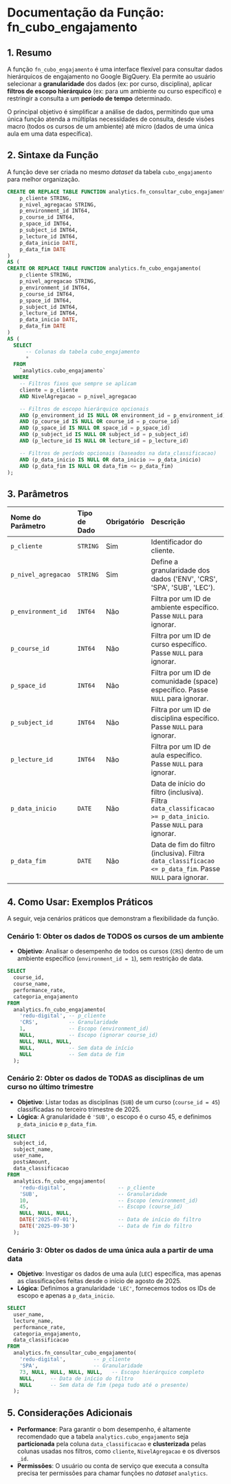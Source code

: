 # Documentação da Função: fn_cubo_engajamento

## 1. Resumo

A função `fn_cubo_engajamento` é uma interface flexível para consultar dados hierárquicos de engajamento no Google BigQuery. Ela permite ao usuário selecionar a **granularidade** dos dados (ex: por curso, disciplina), aplicar **filtros de escopo hierárquico** (ex: para um ambiente ou curso específico) e restringir a consulta a um **período de tempo** determinado.

O principal objetivo é simplificar a análise de dados, permitindo que uma única função atenda a múltiplas necessidades de consulta, desde visões macro (todos os cursos de um ambiente) até micro (dados de uma única aula em uma data específica).

## 2. Sintaxe da Função

A função deve ser criada no mesmo *dataset* da tabela `cubo_engajamento` para melhor organização.

```sql
CREATE OR REPLACE TABLE FUNCTION analytics.fn_consultar_cubo_engajamento(
    p_cliente STRING,
    p_nivel_agregacao STRING,
    p_environment_id INT64,
    p_course_id INT64,
    p_space_id INT64,
    p_subject_id INT64,
    p_lecture_id INT64,
    p_data_inicio DATE,
    p_data_fim DATE
)
AS (
CREATE OR REPLACE TABLE FUNCTION analytics.fn_cubo_engajamento(
    p_cliente STRING,
    p_nivel_agregacao STRING,
    p_environment_id INT64,
    p_course_id INT64,
    p_space_id INT64,
    p_subject_id INT64,
    p_lecture_id INT64,
    p_data_inicio DATE,
    p_data_fim DATE
)
AS (
  SELECT
      -- Colunas da tabela cubo_engajamento
      *
  FROM
    `analytics.cubo_engajamento`
  WHERE
    -- Filtros fixos que sempre se aplicam
    cliente = p_cliente
    AND NivelAgregacao = p_nivel_agregacao

    -- Filtros de escopo hierárquico opcionais
    AND (p_environment_id IS NULL OR environment_id = p_environment_id)
    AND (p_course_id IS NULL OR course_id = p_course_id)
    AND (p_space_id IS NULL OR space_id = p_space_id)
    AND (p_subject_id IS NULL OR subject_id = p_subject_id)
    AND (p_lecture_id IS NULL OR lecture_id = p_lecture_id)

    -- Filtros de período opcionais (baseados na data_classificacao)
    AND (p_data_inicio IS NULL OR data_inicio >= p_data_inicio)
    AND (p_data_fim IS NULL OR data_fim <= p_data_fim)
);
```

## 3. Parâmetros

| Nome do Parâmetro | Tipo de Dado | Obrigatório | Descrição |
| :--- | :--- | :--- | :--- |
| `p_cliente` | `STRING` | Sim | Identificador do cliente. |
| `p_nivel_agregacao` | `STRING` | Sim | Define a granularidade dos dados ('ENV', 'CRS', 'SPA', 'SUB', 'LEC'). |
| `p_environment_id`| `INT64` | Não | Filtra por um ID de ambiente específico. Passe `NULL` para ignorar. |
| `p_course_id` | `INT64` | Não | Filtra por um ID de curso específico. Passe `NULL` para ignorar. |
| `p_space_id` | `INT64` | Não | Filtra por um ID de comunidade (space) específico. Passe `NULL` para ignorar. |
| `p_subject_id` | `INT64` | Não | Filtra por um ID de disciplina específico. Passe `NULL` para ignorar. |
| `p_lecture_id` | `INT64` | Não | Filtra por um ID de aula específico. Passe `NULL` para ignorar. |
| `p_data_inicio` | `DATE` | Não | Data de início do filtro (inclusiva). Filtra `data_classificacao >= p_data_inicio`. Passe `NULL` para ignorar. |
| `p_data_fim` | `DATE` | Não | Data de fim do filtro (inclusiva). Filtra `data_classificacao <= p_data_fim`. Passe `NULL` para ignorar. |


## 4. Como Usar: Exemplos Práticos

A seguir, veja cenários práticos que demonstram a flexibilidade da função.

### Cenário 1: Obter os dados de TODOS os cursos de um ambiente

* **Objetivo**: Analisar o desempenho de todos os cursos (`CRS`) dentro de um ambiente específico (`environment_id = 1`), sem restrição de data.

```sql
SELECT
  course_id,
  course_name,
  performance_rate,
  categoria_engajamento
FROM
  analytics.fn_cubo_engajamento(
    'redu-digital', -- p_cliente
    'CRS',          -- Granularidade
    1,              -- Escopo (environment_id)
    NULL,           -- Escopo (ignorar course_id)
    NULL, NULL, NULL,
    NULL,           -- Sem data de início
    NULL            -- Sem data de fim
  );
```

### Cenário 2: Obter os dados de TODAS as disciplinas de um curso no último trimestre

* **Objetivo**: Listar todas as disciplinas (`SUB`) de um curso (`course_id = 45`) classificadas no terceiro trimestre de 2025.
* **Lógica**: A granularidade é `'SUB'`, o escopo é o curso 45, e definimos `p_data_inicio` e `p_data_fim`.

```sql
SELECT
  subject_id,
  subject_name,
  user_name,
  postsAmount,
  data_classificacao
FROM
  analytics.fn_cubo_engajamento(
    'redu-digital',                 -- p_cliente
    'SUB',                          -- Granularidade
    10,                             -- Escopo (environment_id)
    45,                             -- Escopo (course_id)
    NULL, NULL, NULL,
    DATE('2025-07-01'),             -- Data de início do filtro
    DATE('2025-09-30')              -- Data de fim do filtro
  );
```

### Cenário 3: Obter os dados de uma única aula a partir de uma data

* **Objetivo**: Investigar os dados de uma aula (`LEC`) específica, mas apenas as classificações feitas desde o início de agosto de 2025.
* **Lógica**: Definimos a granularidade `'LEC'`, fornecemos todos os IDs de escopo e apenas a `p_data_inicio`.

```sql
SELECT
  user_name,
  lecture_name,
  performance_rate,
  categoria_engajamento,
  data_classificacao
FROM
  analytics.fn_consultar_cubo_engajamento(
    'redu-digital',         -- p_cliente
    'SPA',                  -- Granularidade
    73, NULL, NULL, NULL, NULL,   -- Escopo hierárquico completo
    NULL,     -- Data de início do filtro
    NULL      -- Sem data de fim (pega tudo até o presente)
  );
```

## 5. Considerações Adicionais

* **Performance**: Para garantir o bom desempenho, é altamente recomendado que a tabela `analytics.cubo_engajamento` seja **particionada** pela coluna `data_classificacao` e **clusterizada** pelas colunas usadas nos filtros, como `cliente`, `NivelAgregacao` e os diversos `_id`.
* **Permissões**: O usuário ou conta de serviço que executa a consulta precisa ter permissões para chamar funções no *dataset* `analytics`.